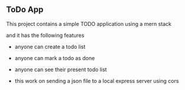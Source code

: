 ## ToDo App

  

This project contains a simple TODO application using a mern stack

and it has the following features

  

- anyone can create a todo list

- anyone can mark a todo as done

- anyone can see their present todo list

- this work on sending a json file to a local express server using cors
  
